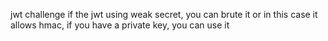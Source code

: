 jwt challenge
if the jwt using weak secret, you can brute it or in this case it allows hmac, if you have a private key, you can use it 
